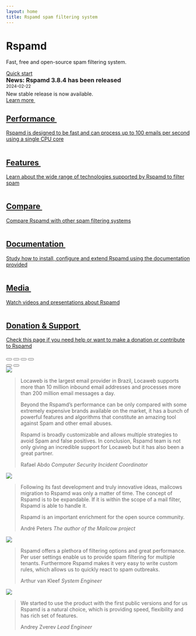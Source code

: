 ```yaml
---
layout: home
title: Rspamd spam filtering system
---
```


<div class="container-fluid d-flex flex-column p-0" style="height: calc(100vh - var(--navbar-height));">
	<div class="r-banner d-flex flex-grow-1 align-items-center">
		<div class="container text-center py-5">
			<h1 class="mt-0">Rspamd</h1>
			<p>Fast, free and open-source spam filtering system.</p>
			<a class="btn btn-primary btn-large mt-3" href="{{ site.baseurl }}/doc/quickstart.html">Quick start <small><i class="fa-solid fa-chevron-right"></i></small></a>
		</div>
		</div>
		<div class="container-fluid w-auto mx-2">
		<div class="row news-row rounded-3 mx-auto my-4 p-3">
			<div class="col-12 col-sm-10">
				<h3 style="margin: 0px;">News: Rspamd 3.8.4 has been released</h3>
				<span class="date"><small>2024-02-22</small></span>
				<p style="margin-bottom: 0px; margin-top: 5px">New stable release is now available.</p>
			</div>
			<div class="col-12 col-sm-2 d-flex justify-content-end align-items-end">
				<a class="btn btn-primary mb-2" href="https://rspamd.com/announce/2024/02/26/rspamd-3.8.4.html">Learn more&nbsp;<i class="fa-solid fa-chevron-right"></i></a>
			</div>
		</div>
	</div>
</div>

<div class="container-fluid w-auto mx-2">
    <div class="d-flex flex-wrap justify-content-between my-4">
        <a href="{{ site.baseurl }}/performance.html" class="r-tile">
            <img src="img/performance.jpg" alt="">
            <h2>Performance&nbsp;<i class="fa-solid fa-chevron-right"></i></h2>
            <p>Rspamd is designed to be fast and can process up to 100 emails per second
            using a single CPU core</p>
        </a>
        <a href="{{ site.baseurl }}/features.html" class="r-tile">
            <img src="img/features.jpg" alt="">
            <h2>Features&nbsp;<i class="fa-solid fa-chevron-right"></i></h2>
            <p>Learn about the wide range of technologies supported by Rspamd to filter spam</p>
        </a>
        <a href="{{ site.baseurl }}/comparison.html" class="r-tile">
            <img src="img/compare.jpg" alt="">
            <h2>Compare&nbsp;<i class="fa-solid fa-chevron-right"></i></h2>
            <p>Compare Rspamd with other spam filtering systems</p>
        </a>
        <a href="{{ site.baseurl }}/doc/" class="r-tile">
            <img src="img/documentation.jpg" alt="">
            <h2>Documentation&nbsp;<i class="fa-solid fa-chevron-right"></i></h2>
            <p>Study how to install, configure and extend Rspamd using the documentation provided</p>
        </a>
        <a href="{{ site.baseurl }}/media.html" class="r-tile">
            <img src="img/media.jpg" alt="">
            <h2>Media&nbsp;<i class="fa-solid fa-chevron-right"></i></h2>
            <p>Watch videos and presentations about Rspamd</p>
        </a>
        <a href="{{ site.baseurl }}/support.html" class="r-tile">
            <img src="img/support.jpg" alt="">
            <h2>Donation &amp; Support&nbsp;<i class="fa-solid fa-chevron-right"></i></h2>
            <p>Check this page if you need help or want to make a donation or contribute to Rspamd</p>
        </a>
    </div>
	<div class="row who-uses mx-auto my-4">
		<div id="text-carousel" class="carousel slide rounded-3 px-5" data-bs-ride="carousel">
			<div class="carousel-indicators">
				<button type="button" data-bs-target="#text-carousel" data-bs-slide-to="0" aria-label="Slide 1" class="active" aria-current="true"></button>
				<button type="button" data-bs-target="#text-carousel" data-bs-slide-to="1" aria-label="Slide 2"></button>
				<button type="button" data-bs-target="#text-carousel" data-bs-slide-to="2" aria-label="Slide 3"></button>
				<button type="button" data-bs-target="#text-carousel" data-bs-slide-to="3" aria-label="Slide 4"></button>
			</div>
				<!-- Controls carousel-->
				<button class="carousel-control-prev" type="button" data-bs-target="#text-carousel" data-bs-slide="prev">
						<span class="carousel-control-prev-icon"></span>
				</button>
				<button class="carousel-control-next" type="button" data-bs-target="#text-carousel" data-bs-slide="next">
						<span class="carousel-control-next-icon"></span>
				</button>
		    <!-- Wrapper for slides -->
		            <div class="carousel-inner">
										<div class="carousel-item active">
												<div class="carousel-content row">
														<div class="col-sm-3 col-12">
																<a href="https://www.locaweb.com.br/" target="_blank"><img src="img/logo_locaweb.png" class="img-fluid"></a>
														</div>
														<div class="col-sm-9 col-12">
																<blockquote class="blockquote mb-0 px-4 border-start border-3">
																		<p>Locaweb is the largest email provider in Brazil, Locaweb supports more than 10 million inbound email addresses and processes more than 200 million email messages a day.</p>
																		<p>Beyond the Rspamd’s performance can be only compared with some extremely expensive brands available on the market, it has a bunch of powerful features and algorithms that constitute an amazing tool against Spam and other email abuses.</p>
																		<p>Rspamd is broadly customizable and allows multiple strategies to avoid Spam and false positives. In conclusion, Rspamd team is not only giving an incredible support for Locaweb but it has also been a great partner.</p>
																		<footer class="blockquote-footer mt-0">Rafael Abdo <cite title="Source Title">Computer Security Incident Coordinator</cite></footer>
																</blockquote>
														</div>
												</div>
										</div>
										<div class="carousel-item">
												<div class="carousel-content row">
														<div class="col-sm-3 col-12">
																<a href="https://mailcow.email/" target="_blank"><img src="img/cow_mailcow.svg" class="img-fluid" style="max-height: 200px;"></a>
														</div>
														<div class="col-sm-9 col-12">
																<blockquote class="blockquote mb-0 px-4 border-start border-3">
																		<p>Following its fast development and truly innovative ideas, mailcows migration to Rspamd was only a matter of time. The concept of Rspamd is to be expandable. If it is within the scope of a mail filter, Rspamd is able to handle it.</p> <p>Rspamd is an important enrichment for the open source community.</p>
																		<footer class="blockquote-footer mt-0">André Peters <cite title="Source Title">The author of the Mailcow project</cite></footer>
																</blockquote>
														</div>
												</div>
										</div>
										<div class="carousel-item">
												<div class="carousel-content row">
																<div class="col-sm-2 col-12 offset-sm-1">
																		<a href="https://www.adix.nl/" target="_blank"><img src="img/adix_logo.png" class="img-fluid"></a>
																</div>
																<div class="col-sm-9 col-12">
																		<blockquote class="blockquote mb-0 px-4 border-start border-3">
																				<p>Rspamd offers a plethora of filtering options and great performance. Per user settings enable us to provide spam filtering for multiple tenants. Furthermore Rspamd makes it very easy to write custom rules, which allows us to quickly react to spam outbreaks.</p>
																				<footer class="blockquote-footer mt-0">Arthur van Kleef <cite title="Source Title">System Engineer</cite></footer>
																		</blockquote>
																</div>
												</div>
										</div>
										<div class="carousel-item">
												<div class="carousel-content row">
																<div class="col-sm-2 col-12 offset-sm-1">
																		<a href="https://www.ozon.ru/" target="_blank"><img src="img/ozon_logo.png" class="img-fluid"></a>
																</div>
																<div class="col-sm-9 col-12">
																		<blockquote class="blockquote mb-0 px-4 border-start border-3">
																				<p>We started to use the product with the first public versions and for us Rspamd is a natural choice, which is providing speed, flexibility and has rich set of features. </p>
																				<footer class="blockquote-footer mt-0">Andrey Zverev <cite title="Source Title">Lead Engineer</cite></footer>
																		</blockquote>
																</div>
												</div>
										</div>
		            </div>
		</div>
	</div>
</div>
